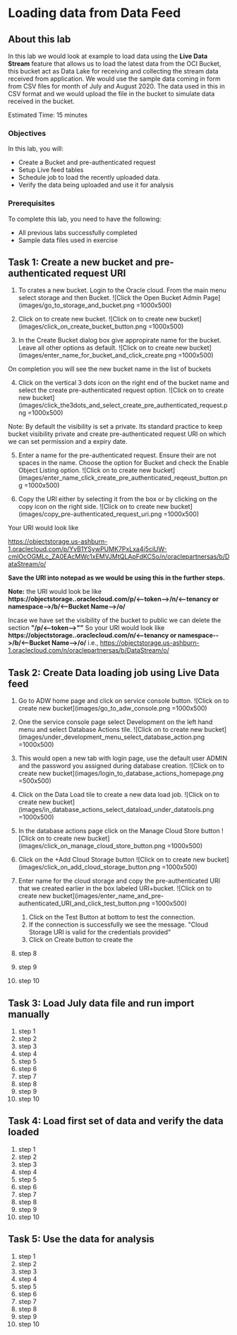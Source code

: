 # Loading data from Data Feed

## About this lab

In this lab we would look at example to load data using the **Live Data Stream** feature that allows us to load the latest data from the OCI Bucket,  this bucket act as Data Lake for receiving and collecting the stream data received from application.  We would use the sample data coming in form from CSV files for month of July and August 2020.  The data used in this in CSV format and we would upload the file in the bucket to simulate data received in the bucket.  

Estimated Time: 15 minutes

### Objectives
In this lab, you will:

- Create a Bucket and pre-authenticated request
- Setup Live feed tables
- Schedule job to load the recently uploaded data.
- Verify the data being uploaded and use it for analysis

### Prerequisites

To complete this lab, you need to have the following:

- All previous labs successfully completed
- Sample data files used in exercise

## Task 1: Create a new bucket and pre-authenticated request URI

1. To crates a new bucket. Login to the Oracle cloud. From the main menu select storage and then Bucket.
![Click the Open Bucket Admin Page](images/go_to_storage_and_bucket.png =1000x500)

2. Click on to create new bucket.
![Click on to create new bucket](images/click_on_create_bucket_button.png =1000x500)

3. In the Create Bucket dialog box give appropirate name for the bucket. Leave all other options as default.
  ![Click on to create new bucket](images/enter_name_for_bucket_and_click_create.png =1000x500)

  On completion you will see the new bucket name in the list of buckets

4. Click on the vertical 3 dots icon on the right end of the bucket name and select the create pre-authenticated request option.
![Click on to create new bucket](images/click_the3dots_and_select_create_pre_authenticated_request.png =1000x500)

  Note: By default the visibility is set a private.  Its standard practice to keep bucket visibility private and create pre-authenticated request URI on which we can set permission and a expiry date.

5. Enter a name for the pre-authenticated request. Ensure their are not spaces in the name. Choose the option for Bucket and check the Enable Object Listing option.
![Click on to create new bucket](images/enter_name_click_create_pre_authenticated_reqeust_button.png =1000x500)

6. Copy the URI either by selecting it from the box or by clicking on the copy icon on the right side.
![Click on to create new bucket](images/copy_pre-authenticated_request_uri.png =1000x500)

  Your URI would look like

  https://objectstorage.us-ashburn-1.oraclecloud.com/p/YvB1YSywPUMK7PxLxa4i5ciUW-cmlOcOGMLc_ZA0EAcMWc1xEMVJMtQLApFdKCSo/n/oraclepartnersas/b/DataStream/o/

  **Save the URI into notepad as we would be using this in the further steps.**

  **Note:** the URI would look be like
  **https://objectstorage.<region>.oraclecloud.com/p/<--token-->/n/<--tenancy or namespace-->/b/<--Bucket Name-->/o/**

  Incase we have set the visibility of the bucket to public we can delete the section **"/p/<--token-->""**
  So your URI would look like
  **https://objectstorage.<region>.oraclecloud.com/n/<--tenancy or namespace-->/b/<--Bucket Name-->/o/**
  i.e., https://objectstorage.us-ashburn-1.oraclecloud.com/n/oraclepartnersas/b/DataStream/o/

## Task 2: Create Data loading job using Live Data feed

1. Go to ADW home page and click on service console button.
![Click on to create new bucket](images/go_to_adw_console.png =1000x500)

2. One the service console page select Development on the left hand menu and select Database Actions tile.
![Click on to create new bucket](images/under_development_menu_select_database_action.png =1000x500)

3. This would open a new tab with login page,  use the default user ADMIN and the password you assigned during database creation.
![Click on to create new bucket](images/login_to_database_actions_homepage.png =500x500)

4. Click on the Data Load tile to create a new data load job.
![Click on to create new bucket](images/in_database_actions_select_dataload_under_datatools.png =1000x500)

5. In the database actions page click on the Manage Cloud Store button
![Click on to create new bucket](images/click_on_manage_cloud_store_button.png =1000x500)

6. Click on the +Add Cloud Storage button
![Click on to create new bucket](images/click_on_add_cloud_storage_button.png =1000x500)

7. Enter name for the cloud storage and copy the pre-authenticated URI that we created earlier in the box labeled URI+bucket.
![Click on to create new bucket](images/enter_name_and_pre-authenticated_URI_and_click_test_button.png =1000x500)
    1. Click on the Test Button at bottom to test the connection.
    2. If the connection is successfully we see the message. "Cloud Storage URI is valid for the credentials provided"
    3. Click on Create button to create the
8. step 8
9. step 9
10. step 10


## Task 3: Load July data file and run import manually

1. step 1
2. step 2
3. step 3
4. step 4
5. step 5
6. step 6
7. step 7
8. step 8
9. step 9
10. step 10

## Task 4: Load first set of data and verify the data loaded

1. step 1
2. step 2
3. step 3
4. step 4
5. step 5
6. step 6
7. step 7
8. step 8
9. step 9
10. step 10

## Task 5: Use the data for analysis

1. step 1
2. step 2
3. step 3
4. step 4
5. step 5
6. step 6
7. step 7
8. step 8
9. step 9
10. step 10
